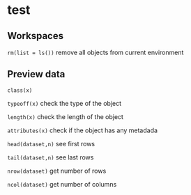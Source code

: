 # test


## Workspaces

`rm(list = ls())` remove all objects from current environment



## Preview data

`class(x)` 

`typeoff(x)` check the type of the object 

`length(x)` check the length of the object 

`attributes(x)` check if the object has any metadada

`head(dataset,n)` see first rows

`tail(dataset,n)` see last rows

`nrow(dataset)` get number of rows

`ncol(dataset)` get number of columns
